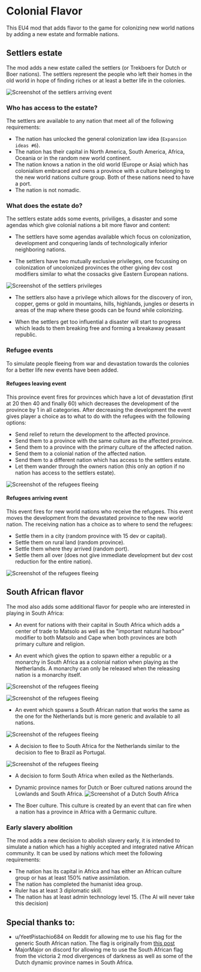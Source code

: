 # Colonial Flavor
This EU4 mod that adds flavor to the game for colonizing new world nations by adding a new estate and formable nations.

## Settlers estate
The mod adds a new estate called the settlers (or Trekboers for Dutch or Boer nations). The settlers represent the people who left their homes in the old world in hope of finding riches or at least a better life in the colonies.

![Screenshot of the settlers arriving event](https://github.com/YouriRombouts/colonial-flavor/blob/main/screenshots/trekboers_arrive.jpg?raw=true)

### Who has access to the estate?
The settlers are available to any nation that meet all of the following requirements:
- The nation has unlocked the general colonization law idea (`Expansion ideas #6`).
- The nation has their capital in North America, South America, Africa, Oceania or in the random new world continent.
- The nation knows a nation in the old world (Europe or Asia) which has colonialism embraced and owns a province with a culture belonging to the new world nations culture group. Both of these nations need to have a port.
- The nation is not nomadic.

### What does the estate do?
The settlers estate adds some events, priviliges, a disaster and some agendas which give colonial nations a bit more flavor and content:

- The settlers have some agendas available which focus on colonization, development and conquering lands of technologically inferior neighboring nations.

- The settlers have two mutually exclusive privileges, one focussing on colonization of uncolonized provinces the other giving dev cost modifiers similar to what the cossacks give Eastern European nations.

![Screenshot of the settlers privileges](https://github.com/YouriRombouts/colonial-flavor/blob/main/screenshots/settlers_privileges.jpg?raw=true)

- The settlers also have a privilege which allows for the discovery of iron, copper, gems or gold in mountains, hills, highlands, jungles or deserts in areas of the map where these goods can be found while colonizing.

- When the settlers get too influential a disaster will start to progress which leads to them breaking free and forming a breakaway peasant republic.

### Refugee events
To simulate people fleeing from war and devastation towards the colonies for a better life new events have been added.

#### Refugees leaving event
This province event fires for provinces which have a lot of devastation (first at 20 then 40 and finally 60) which decreases the development of the province by 1 in all categories. After decreasing the development the event gives player a choice as to what to do with the refugees with the following options:
- Send relief to return the development to the affected province.
- Send them to a province with the same culture as the affected province.
- Send them to a province with the primary culture of the affected nation.
- Send them to a colonial nation of the affected nation.
- Send them to a different nation which has access to the settlers estate.
- Let them wander through the owners nation (this only an option if no nation has access to the settlers estate).

![Screenshot of the refugees fleeing](https://github.com/YouriRombouts/colonial-flavor/blob/main/screenshots/refugees_depart.png?raw=true)

#### Refugees arriving event
This event fires for new world nations who receive the refugees. This event moves the development from the devastated province to the new world nation. The receiving nation has a choice as to where to send the refugees:
- Settle them in a city (random province with 15 dev or capital).
- Settle them on rural land (random province).
- Settle them where they arrived (random port).
- Settle them all over (does not give immediate development but dev cost reduction for the entire nation).

![Screenshot of the refugees fleeing](https://github.com/YouriRombouts/colonial-flavor/blob/main/screenshots/refugees_arrive.png?raw=true)

## South African flavor
The mod also adds some additional flavor for people who are interested in playing in South Africa:

- An event for nations with their capital in South Africa which adds a center of trade to Matsolo as well as the "important natural harbour" modifier to both Matsolo and Cape when both provinces are both primary culture and religion.

- An event which gives the option to spawn either a republic or a monarchy in South Africa as a colonial nation when playing as the Netherlands. A monarchy can only be released when the releasing nation is a monarchy itself.

![Screenshot of the refugees fleeing](https://github.com/YouriRombouts/colonial-flavor/blob/main/screenshots/event.png?raw=true)

![Screenshot of the refugees fleeing](https://github.com/YouriRombouts/colonial-flavor/blob/main/screenshots/ideas_zar.jpg?raw=true)

- An event which spawns a South African nation that works the same as the one for the Netherlands but is more generic and available to all nations.

![Screenshot of the refugees fleeing](https://github.com/YouriRombouts/colonial-flavor/blob/main/screenshots/ideas_saf.png?raw=true)

- A decision to flee to South Africa for the Netherlands similar to the decision to flee to Brazil as Portugal.

![Screenshot of the refugees fleeing](https://github.com/YouriRombouts/colonial-flavor/blob/main/screenshots/exile_government.jpg?raw=true)

- A decision to form South Africa when exiled as the Netherlands.

- Dynamic province names for Dutch or Boer cultured nations around the Lowlands and South Africa.
![Screenshot of a Dutch South Africa](https://github.com/YouriRombouts/colonial-flavor/blob/main/screenshots/dutch_province_names.jpg?raw=true)

- The Boer culture. This culture is created by an event that can fire when a nation has a province in Africa with a Germanic culture.

### Early slavery abolition
The mod adds a new decision to abolish slavery early, it is intended to simulate a nation which has a highly accepted and integrated native African community. It can be used by nations which meet the following requirements:
- The nation has its capital in Africa and has either an African culture group or has at least 150% native assimilation.
- The nation has completed the humanist idea group.
- Ruler has at least 3 diplomatic skill.
- The nation has at least admin technology level 15.
(The AI will never take this decision)

## Special thanks to:
- u/YeetPistachio684 on Reddit for allowing me to use his flag for the generic South African nation. The flag is originally from [this post](https://www.reddit.com/r/vexillology/comments/j776ah/i_love_the_design_of_the_south_africa_flag_but_i/?utm_source=share&utm_medium=web2x&context=3)
- MajorMajor on discord for allowing me to use the South African flag from the victoria 2 mod divergences of darkness as well as some of the Dutch dynamic province names in South Africa.